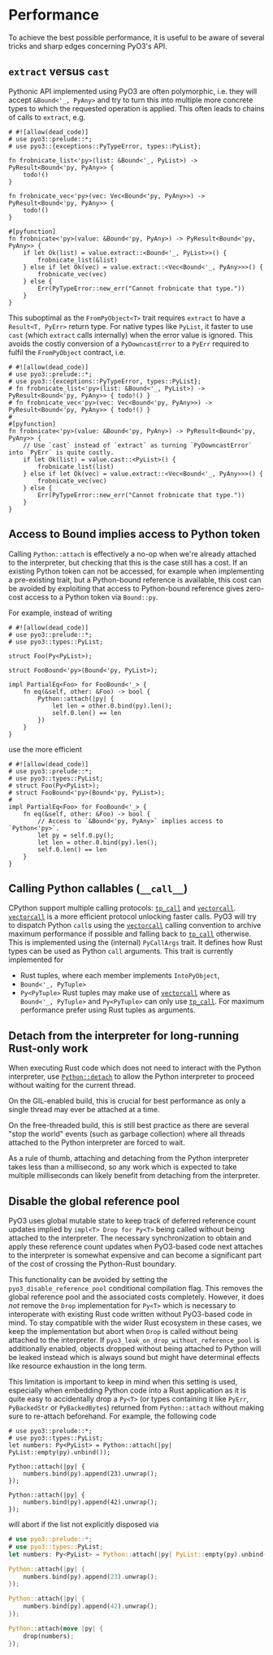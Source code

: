 # Performance

To achieve the best possible performance, it is useful to be aware of several tricks and sharp edges concerning PyO3's API.

## `extract` versus `cast`

Pythonic API implemented using PyO3 are often polymorphic, i.e. they will accept `&Bound<'_, PyAny>` and try to turn this into multiple more concrete types to which the requested operation is applied. This often leads to chains of calls to `extract`, e.g.

```rust,no_run
# #![allow(dead_code)]
# use pyo3::prelude::*;
# use pyo3::{exceptions::PyTypeError, types::PyList};

fn frobnicate_list<'py>(list: &Bound<'_, PyList>) -> PyResult<Bound<'py, PyAny>> {
    todo!()
}

fn frobnicate_vec<'py>(vec: Vec<Bound<'py, PyAny>>) -> PyResult<Bound<'py, PyAny>> {
    todo!()
}

#[pyfunction]
fn frobnicate<'py>(value: &Bound<'py, PyAny>) -> PyResult<Bound<'py, PyAny>> {
    if let Ok(list) = value.extract::<Bound<'_, PyList>>() {
        frobnicate_list(&list)
    } else if let Ok(vec) = value.extract::<Vec<Bound<'_, PyAny>>>() {
        frobnicate_vec(vec)
    } else {
        Err(PyTypeError::new_err("Cannot frobnicate that type."))
    }
}
```

This suboptimal as the `FromPyObject<T>` trait requires `extract` to have a `Result<T, PyErr>` return type. For native types like `PyList`, it faster to use `cast` (which `extract` calls internally) when the error value is ignored. This avoids the costly conversion of a `PyDowncastError` to a `PyErr` required to fulfil the `FromPyObject` contract, i.e.

```rust,no_run
# #![allow(dead_code)]
# use pyo3::prelude::*;
# use pyo3::{exceptions::PyTypeError, types::PyList};
# fn frobnicate_list<'py>(list: &Bound<'_, PyList>) -> PyResult<Bound<'py, PyAny>> { todo!() }
# fn frobnicate_vec<'py>(vec: Vec<Bound<'py, PyAny>>) -> PyResult<Bound<'py, PyAny>> { todo!() }
#
#[pyfunction]
fn frobnicate<'py>(value: &Bound<'py, PyAny>) -> PyResult<Bound<'py, PyAny>> {
    // Use `cast` instead of `extract` as turning `PyDowncastError` into `PyErr` is quite costly.
    if let Ok(list) = value.cast::<PyList>() {
        frobnicate_list(list)
    } else if let Ok(vec) = value.extract::<Vec<Bound<'_, PyAny>>>() {
        frobnicate_vec(vec)
    } else {
        Err(PyTypeError::new_err("Cannot frobnicate that type."))
    }
}
```

## Access to Bound implies access to Python token

Calling `Python::attach` is effectively a no-op when we're already attached to the interpreter, but checking that this is the case still has a cost. If an existing Python token can not be accessed, for example when implementing a pre-existing trait, but a Python-bound reference is available, this cost can be avoided by exploiting that access to Python-bound reference gives zero-cost access to a Python token via `Bound::py`.

For example, instead of writing

```rust,no_run
# #![allow(dead_code)]
# use pyo3::prelude::*;
# use pyo3::types::PyList;

struct Foo(Py<PyList>);

struct FooBound<'py>(Bound<'py, PyList>);

impl PartialEq<Foo> for FooBound<'_> {
    fn eq(&self, other: &Foo) -> bool {
        Python::attach(|py| {
            let len = other.0.bind(py).len();
            self.0.len() == len
        })
    }
}
```

use the more efficient

```rust,no_run
# #![allow(dead_code)]
# use pyo3::prelude::*;
# use pyo3::types::PyList;
# struct Foo(Py<PyList>);
# struct FooBound<'py>(Bound<'py, PyList>);
#
impl PartialEq<Foo> for FooBound<'_> {
    fn eq(&self, other: &Foo) -> bool {
        // Access to `&Bound<'py, PyAny>` implies access to `Python<'py>`.
        let py = self.0.py();
        let len = other.0.bind(py).len();
        self.0.len() == len
    }
}
```

## Calling Python callables (`__call__`)

CPython support multiple calling protocols: [`tp_call`] and [`vectorcall`]. [`vectorcall`] is a more efficient protocol unlocking faster calls.
PyO3 will try to dispatch Python `call`s using the [`vectorcall`] calling convention to archive maximum performance if possible and falling back to [`tp_call`] otherwise.
This is implemented using the (internal) `PyCallArgs` trait. It defines how Rust types can be used as Python `call` arguments. This trait is currently implemented for
- Rust tuples, where each member implements `IntoPyObject`,
- `Bound<'_, PyTuple>`
- `Py<PyTuple>`
Rust tuples may make use of [`vectorcall`] where as `Bound<'_, PyTuple>` and `Py<PyTuple>` can only use [`tp_call`]. For maximum performance prefer using Rust tuples as arguments.


[`tp_call`]: https://docs.python.org/3/c-api/call.html#the-tp-call-protocol
[`vectorcall`]: https://docs.python.org/3/c-api/call.html#the-vectorcall-protocol

## Detach from the interpreter for long-running Rust-only work

When executing Rust code which does not need to interact with the Python interpreter, use [`Python::detach`] to allow the Python interpreter to proceed without waiting for the current thread.

On the GIL-enabled build, this is crucial for best performance as only a single thread may ever be attached at a time.

On the free-threaded build, this is still best practice as there are several "stop the world" events (such as garbage collection) where all threads attached to the Python interpreter are forced to wait.

As a rule of thumb, attaching and detaching from the Python interpreter takes less than a millisecond, so any work which is expected to take multiple milliseconds can likely benefit from detaching from the interpreter.

[`Python::detach`]: {{#PYO3_DOCS_URL}}/pyo3/marker/struct.Python.html#method.detach

## Disable the global reference pool

PyO3 uses global mutable state to keep track of deferred reference count updates implied by `impl<T> Drop for Py<T>` being called without being attached to the interpreter. The necessary synchronization to obtain and apply these reference count updates when PyO3-based code next attaches to the interpreter is somewhat expensive and can become a significant part of the cost of crossing the Python-Rust boundary.

This functionality can be avoided by setting the `pyo3_disable_reference_pool` conditional compilation flag. This removes the global reference pool and the associated costs completely. However, it does _not_ remove the `Drop` implementation for `Py<T>` which is necessary to interoperate with existing Rust code written without PyO3-based code in mind. To stay compatible with the wider Rust ecosystem in these cases, we keep the implementation but abort when `Drop` is called without being attached to the interpreter. If `pyo3_leak_on_drop_without_reference_pool` is additionally enabled, objects dropped without being attached to Python will be leaked instead which is always sound but might have determinal effects like resource exhaustion in the long term.

This limitation is important to keep in mind when this setting is used, especially when embedding Python code into a Rust application as it is quite easy to accidentally drop a `Py<T>` (or types containing it like `PyErr`, `PyBackedStr` or `PyBackedBytes`) returned from `Python::attach` without making sure to re-attach beforehand. For example, the following code

```rust,ignore
# use pyo3::prelude::*;
# use pyo3::types::PyList;
let numbers: Py<PyList> = Python::attach(|py| PyList::empty(py).unbind());

Python::attach(|py| {
    numbers.bind(py).append(23).unwrap();
});

Python::attach(|py| {
    numbers.bind(py).append(42).unwrap();
});
```

will abort if the list not explicitly disposed via

```rust
# use pyo3::prelude::*;
# use pyo3::types::PyList;
let numbers: Py<PyList> = Python::attach(|py| PyList::empty(py).unbind());

Python::attach(|py| {
    numbers.bind(py).append(23).unwrap();
});

Python::attach(|py| {
    numbers.bind(py).append(42).unwrap();
});

Python::attach(move |py| {
    drop(numbers);
});
```

[conditional-compilation]: https://doc.rust-lang.org/reference/conditional-compilation.html
